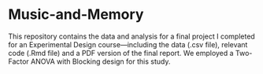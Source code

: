 # Music-and-Memory

This repository contains the data and analysis for a final project I completed for an Experimental Design course—including the data (.csv file), relevant code (.Rmd file) and a PDF version of the final report. We employed a Two-Factor ANOVA with Blocking design for this study.



